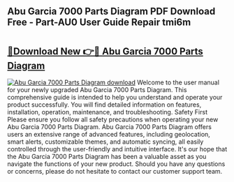 ## Abu Garcia 7000 Parts Diagram PDF Download Free - Part-AU0 User Guide Repair tmi6m

# <h2><a href="http://dfubvzr.blite.top/?on=Abu+Garcia+7000+Parts+Diagram">🔗Download New 👉🔴 Abu Garcia 7000 Parts Diagram</a></h2>

[![Abu Garcia 7000 Parts Diagram download](https://i.imgur.com/lujVjoI.png)](http://dfubvzr.blite.top/?on=Abu+Garcia+7000+Parts+Diagram)
Welcome to the user manual for your newly upgraded Abu Garcia 7000 Parts Diagram. This comprehensive guide is intended to help you understand and operate your product successfully. You will find detailed information on features, installation, operation, maintenance, and troubleshooting. Safety First Please ensure you follow all safety precautions when operating your new Abu Garcia 7000 Parts Diagram. Abu Garcia 7000 Parts Diagram offers users an extensive range of advanced features, including geolocation, smart alerts, customizable themes, and automatic syncing, all easily controlled through the user-friendly and intuitive interface. It's our hope that the Abu Garcia 7000 Parts Diagram has been a valuable asset as you navigate the functions of your new product. Should you have any questions or concerns, please do not hesitate to contact our customer support team.
